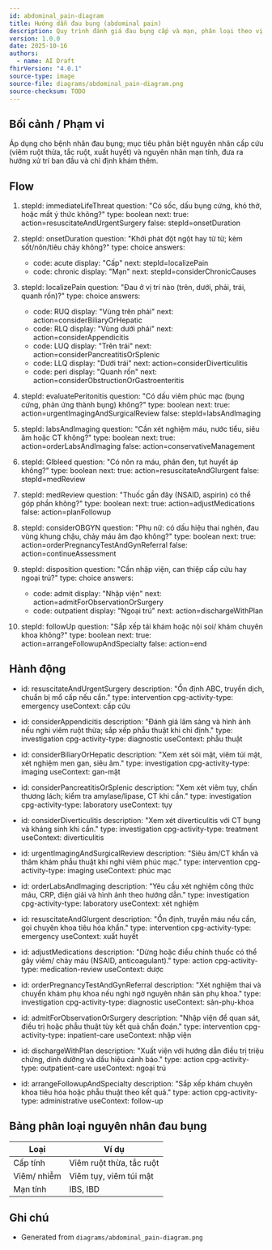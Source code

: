 ```yaml
---
id: abdominal_pain-diagram
title: Hướng dẫn đau bụng (abdominal pain)
description: Quy trình đánh giá đau bụng cấp và mạn, phân loại theo vị trí, mức độ, dấu báo động và hướng xử trí ban đầu.
version: 1.0.0
date: 2025-10-16
authors:
  - name: AI Draft
fhirVersion: "4.0.1"
source-type: image
source-file: diagrams/abdominal_pain-diagram.png
source-checksum: TODO
---
```


## Bối cảnh / Phạm vi

Áp dụng cho bệnh nhân đau bụng; mục tiêu phân biệt nguyên nhân cấp cứu (viêm ruột thừa, tắc ruột, xuất huyết) và nguyên nhân mạn tính, đưa ra hướng xử trí ban đầu và chỉ định khám thêm.

## Flow

1. stepId: immediateLifeThreat
   question: "Có sốc, dấu bụng cứng, khó thở, hoặc mất ý thức không?"
   type: boolean
   next:
     true: action=resuscitateAndUrgentSurgery
     false: stepId=onsetDuration

2. stepId: onsetDuration
   question: "Khởi phát đột ngột hay từ từ; kèm sốt/nôn/tiêu chảy không?"
   type: choice
   answers:
     - code: acute
       display: "Cấp"
       next: stepId=localizePain
     - code: chronic
       display: "Mạn"
       next: stepId=considerChronicCauses

3. stepId: localizePain
   question: "Đau ở vị trí nào (trên, dưới, phải, trái, quanh rốn)?"
   type: choice
   answers:
     - code: RUQ
       display: "Vùng trên phải"
       next: action=considerBiliaryOrHepatic
     - code: RLQ
       display: "Vùng dưới phải"
       next: action=considerAppendicitis
     - code: LUQ
       display: "Trên trái"
       next: action=considerPancreatitisOrSplenic
     - code: LLQ
       display: "Dưới trái"
       next: action=considerDiverticulitis
     - code: peri
       display: "Quanh rốn"
       next: action=considerObstructionOrGastroenteritis

4. stepId: evaluatePeritonitis
   question: "Có dấu viêm phúc mạc (bụng cứng, phản ứng thành bụng) không?"
   type: boolean
   next:
     true: action=urgentImagingAndSurgicalReview
     false: stepId=labsAndImaging

5. stepId: labsAndImaging
   question: "Cần xét nghiệm máu, nước tiểu, siêu âm hoặc CT không?"
   type: boolean
   next:
     true: action=orderLabsAndImaging
     false: action=conservativeManagement

6. stepId: GIbleed
   question: "Có nôn ra máu, phân đen, tụt huyết áp không?"
   type: boolean
   next:
     true: action=resuscitateAndGIurgent
     false: stepId=medReview

7. stepId: medReview
   question: "Thuốc gần đây (NSAID, aspirin) có thể góp phần không?"
   type: boolean
   next:
     true: action=adjustMedications
     false: action=planFollowup

8. stepId: considerOBGYN
   question: "Phụ nữ: có dấu hiệu thai nghén, đau vùng khung chậu, chảy máu âm đạo không?"
   type: boolean
   next:
     true: action=orderPregnancyTestAndGynReferral
     false: action=continueAssessment

9. stepId: disposition
   question: "Cần nhập viện, can thiệp cấp cứu hay ngoại trú?"
   type: choice
   answers:
     - code: admit
       display: "Nhập viện"
       next: action=admitForObservationOrSurgery
     - code: outpatient
       display: "Ngoại trú"
       next: action=dischargeWithPlan

10. stepId: followUp
    question: "Sắp xếp tái khám hoặc nội soi/ khám chuyên khoa không?"
    type: boolean
    next:
      true: action=arrangeFollowupAndSpecialty
      false: action=end

## Hành động

- id: resuscitateAndUrgentSurgery
  description: "Ổn định ABC, truyền dịch, chuẩn bị mổ cấp nếu cần."
  type: intervention
  cpg-activity-type: emergency
  useContext: cấp cứu

- id: considerAppendicitis
  description: "Đánh giá lâm sàng và hình ảnh nếu nghi viêm ruột thừa; sắp xếp phẫu thuật khi chỉ định."
  type: investigation
  cpg-activity-type: diagnostic
  useContext: phẫu thuật

- id: considerBiliaryOrHepatic
  description: "Xem xét sỏi mật, viêm túi mật, xét nghiệm men gan, siêu âm."
  type: investigation
  cpg-activity-type: imaging
  useContext: gan-mật

- id: considerPancreatitisOrSplenic
  description: "Xem xét viêm tụy, chấn thương lách; kiểm tra amylase/lipase, CT khi cần."
  type: investigation
  cpg-activity-type: laboratory
  useContext: tụy

- id: considerDiverticulitis
  description: "Xem xét diverticulitis với CT bụng và kháng sinh khi cần."
  type: investigation
  cpg-activity-type: treatment
  useContext: diverticulitis

- id: urgentImagingAndSurgicalReview
  description: "Siêu âm/CT khẩn và thăm khám phẫu thuật khi nghi viêm phúc mạc."
  type: intervention
  cpg-activity-type: imaging
  useContext: phúc mạc

- id: orderLabsAndImaging
  description: "Yêu cầu xét nghiệm công thức máu, CRP, điện giải và hình ảnh theo hướng dẫn."
  type: investigation
  cpg-activity-type: laboratory
  useContext: xét nghiệm

- id: resuscitateAndGIurgent
  description: "Ổn định, truyền máu nếu cần, gọi chuyên khoa tiêu hóa khẩn."
  type: intervention
  cpg-activity-type: emergency
  useContext: xuất huyết

- id: adjustMedications
  description: "Dừng hoặc điều chỉnh thuốc có thể gây viêm/ chảy máu (NSAID, anticoagulant)."
  type: action
  cpg-activity-type: medication-review
  useContext: dược

- id: orderPregnancyTestAndGynReferral
  description: "Xét nghiệm thai và chuyển khám phụ khoa nếu nghi ngờ nguyên nhân sản phụ khoa."
  type: investigation
  cpg-activity-type: diagnostic
  useContext: sản-phụ-khoa

- id: admitForObservationOrSurgery
  description: "Nhập viện để quan sát, điều trị hoặc phẫu thuật tùy kết quả chẩn đoán."
  type: intervention
  cpg-activity-type: inpatient-care
  useContext: nhập viện

- id: dischargeWithPlan
  description: "Xuất viện với hướng dẫn điều trị triệu chứng, dinh dưỡng và dấu hiệu cảnh báo."
  type: action
  cpg-activity-type: outpatient-care
  useContext: ngoại trú

- id: arrangeFollowupAndSpecialty
  description: "Sắp xếp khám chuyên khoa tiêu hóa hoặc phẫu thuật theo kết quả."
  type: action
  cpg-activity-type: administrative
  useContext: follow-up

## Bảng phân loại nguyên nhân đau bụng

| Loại | Ví dụ |
|------|------|
| Cấp tính | Viêm ruột thừa, tắc ruột |
| Viêm/ nhiễm | Viêm tụy, viêm túi mật |
| Mạn tính | IBS, IBD |

## Ghi chú

- Generated from `diagrams/abdominal_pain-diagram.png`
